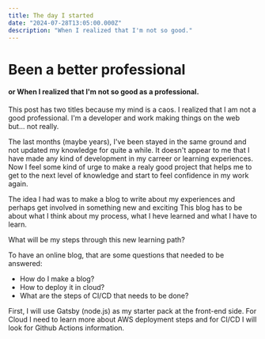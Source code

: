 ```yaml
---
title: The day I started
date: "2024-07-28T13:05:00.000Z"
description: "When I realized that I'm not so good."
---
```


# Been a better professional
#### or When I realized that I'm not so good as a professional.

This post has two titles because my mind is a caos.
I realized that I am not a good professional. I'm a developer and work making things on the web but... not really.

The last months (maybe years), I've been stayed in the same ground and not updated my knowledge for quite a while.
It doesn't appear to me that I have made any kind of development in my carreer or learning experiences.
Now I feel some kind of urge to make a realy good project that helps me to get to the next level of knowledge and start to feel confidence in my work again.

The idea I had was to make a blog to write about my experiences and perhaps get involved in something new and exciting
This blog has to be about what I think about my process, what I heve learned and what I have to learn.

What will be my steps through this new learning path?

To have an online blog, that are some questions that needed to be answered:
- How do I make a blog?
- How to deploy it in cloud?
- What are the steps of CI/CD that needs to be done?


First, I will use Gatsby (node.js) as my starter pack at the front-end side.
For Cloud I need to learn more about AWS deployment steps and for CI/CD I will look for Github Actions information.
